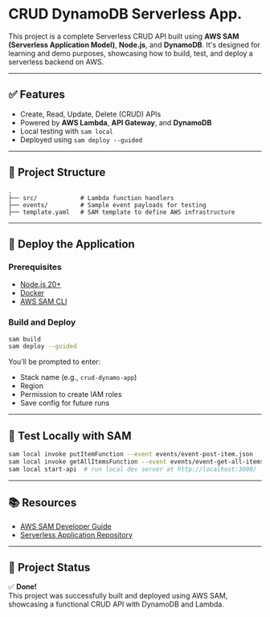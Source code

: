 # CRUD DynamoDB Serverless App.

This project is a complete Serverless CRUD API built using **AWS SAM (Serverless Application Model)**, **Node.js**, and **DynamoDB**. It's designed for learning and demo purposes, showcasing how to build, test, and deploy a serverless backend on AWS.

---

## ✅ Features

- Create, Read, Update, Delete (CRUD) APIs
- Powered by **AWS Lambda**, **API Gateway**, and **DynamoDB**
- Local testing with `sam local`
- Deployed using `sam deploy --guided`

---

## 📁 Project Structure

```
.
├── src/            # Lambda function handlers
├── events/         # Sample event payloads for testing
├── template.yaml   # SAM template to define AWS infrastructure
```

---

## 🚀 Deploy the Application

### Prerequisites

- [Node.js 20+](https://nodejs.org/en/)
- [Docker](https://www.docker.com/products/docker-desktop/)
- [AWS SAM CLI](https://docs.aws.amazon.com/serverless-application-model/latest/developerguide/serverless-sam-cli-install.html)

### Build and Deploy

```bash
sam build
sam deploy --guided
```

You’ll be prompted to enter:
- Stack name (e.g., `crud-dynamo-app`)
- Region
- Permission to create IAM roles
- Save config for future runs

---

## 🧪 Test Locally with SAM

```bash
sam local invoke putItemFunction --event events/event-post-item.json
sam local invoke getAllItemsFunction --event events/event-get-all-items.json
sam local start-api  # run local dev server at http://localhost:3000/
```

---

## 📚 Resources

- [AWS SAM Developer Guide](https://docs.aws.amazon.com/serverless-application-model/latest/developerguide/what-is-sam.html)
- [Serverless Application Repository](https://aws.amazon.com/serverless/serverlessrepo/)

---

## 🙌 Project Status

✅ **Done!**  
This project was successfully built and deployed using AWS SAM, showcasing a functional CRUD API with DynamoDB and Lambda.
